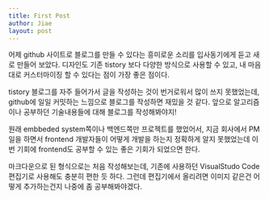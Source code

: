 ```yaml
---
title: First Post
author: Jiae
layout: post
---
```

어제 github 사이트로 블로그를 만들 수 있다는 흥미로운 소리를 입사동기에게 듣고 새로 만들어 보았다. 디자인도 기존 tistory 보다 다양한 방식으로 사용할 수 있고, 내 마음대로 커스터마이징 할 수 있다는 점이 가장 좋은 점이다.

tistory 블로그를 자주 들어가서 글을 작성하는 것이 번거로워서 많이 쓰지 못했었는데, github에 일일 커밋하는 느낌으로 블로그를 작성하면 재밌을 것 같다. 앞으로 알고리즘이나 공부하던 기술내용들에 대해 블로그를 작성해봐야지!

원래 embbeded system쪽이나 백엔드쪽만 프로젝트를 했었어서, 지금 회사에서 PM일을 하면서 frontend 개발자들이 어떻게 개발을 하는지 정확하게 알지 못했었는데 이번 기회에 frontend도 공부할 수 있는 좋은 기회가 되었으면 한다.

마크다운으로 된 형식으로는 처음 작성해보는데, 기존에 사용하던 VisualStudo Code 편집기로 사용해도 충분히 편한 듯 하다. 그런데 편집기에서 올리려면 이미지 같은건 어떻게 추가하는건지 나중에 좀 공부해봐야겠다.

